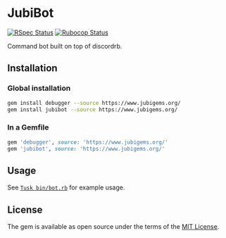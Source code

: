 # JubiBot

[![RSpec Status](https://github.com/jubishop/jubibot/workflows/RSpec/badge.svg)](https://github.com/jubishop/jubibot/actions/workflows/rspec.yml)  [![Rubocop Status](https://github.com/jubishop/jubibot/workflows/Rubocop/badge.svg)](https://github.com/jubishop/jubibot/actions/workflows/rubocop.yml)

Command bot built on top of discordrb.

## Installation

### Global installation

```zsh
gem install debugger --source https://www.jubigems.org/
gem install jubibot --source https://www.jubigems.org/
```

### In a Gemfile

```ruby
gem 'debugger', source: 'https://www.jubigems.org/'
gem 'jubibot', source: 'https://www.jubigems.org/'
```

## Usage

See [`Tusk bin/bot.rb`](https://github.com/jubishop/Tusk/blob/master/bin/bot.rb) for example usage.

## License

The gem is available as open source under the terms of the [MIT License](https://opensource.org/licenses/MIT).
